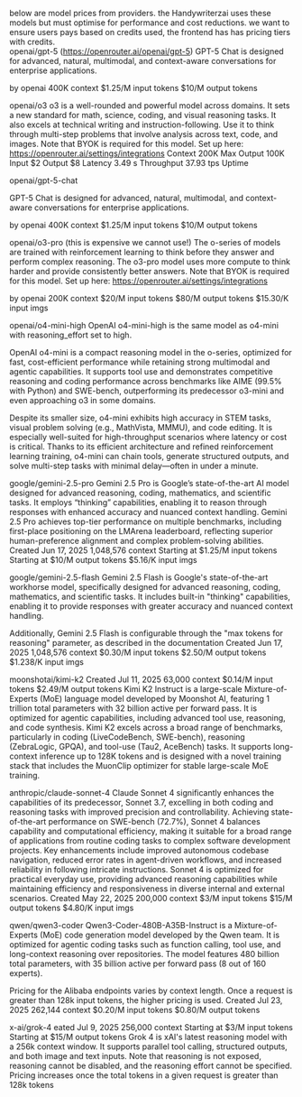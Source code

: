 below are model prices from providers. the Handywriterzai uses these models but must optimise for performance and cost reductions. we want to ensure users pays based on credits used, the frontend has
has pricing tiers with credits.  
openai/gpt-5 (https://openrouter.ai/openai/gpt-5) 
GPT-5 Chat is designed for advanced, natural, multimodal, and context-aware conversations for enterprise applications.

by openai
400K context
$1.25/M input tokens
$10/M output tokens

openai/o3
o3 is a well-rounded and powerful model across domains. It sets a new standard for math, science, coding, and visual reasoning tasks. It also excels at technical writing and instruction-following. Use it to think through multi-step problems that involve analysis across text, code, and images. Note that BYOK is required for this model. Set up here: https://openrouter.ai/settings/integrations
Context
200K
Max Output
100K
Input
$2
Output
$8
Latency
3.49
s
Throughput
37.93
tps
Uptime


openai/gpt-5-chat 

GPT-5 Chat is designed for advanced, natural, multimodal, and context-aware conversations for enterprise applications.

by openai
400K context
$1.25/M input tokens
$10/M output tokens


openai/o3-pro (this is expensive we cannot use!)
The o-series of models are trained with reinforcement learning to think before they answer and perform complex reasoning. The o3-pro model uses more compute to think harder and provide consistently better answers.  Note that BYOK is required for this model. Set up here: https://openrouter.ai/settings/integrations

by openai
200K context
$20/M input tokens
$80/M output tokens
$15.30/K input imgs


openai/o4-mini-high 
OpenAI o4-mini-high is the same model as o4-mini with reasoning_effort set to high.

OpenAI o4-mini is a compact reasoning model in the o-series, optimized for fast, cost-efficient performance while retaining strong multimodal and agentic capabilities. It supports tool use and demonstrates competitive reasoning and coding performance across benchmarks like AIME (99.5% with Python) and SWE-bench, outperforming its predecessor o3-mini and even approaching o3 in some domains.

Despite its smaller size, o4-mini exhibits high accuracy in STEM tasks, visual problem solving (e.g., MathVista, MMMU), and code editing. It is especially well-suited for high-throughput scenarios where latency or cost is critical. Thanks to its efficient architecture and refined reinforcement learning training, o4-mini can chain tools, generate structured outputs, and solve multi-step tasks with minimal delay—often in under a minute.



google/gemini-2.5-pro
Gemini 2.5 Pro is Google’s state-of-the-art AI model designed for advanced reasoning, coding, mathematics, and scientific tasks. It employs “thinking” capabilities, enabling it to reason through responses with enhanced accuracy and nuanced context handling. Gemini 2.5 Pro achieves top-tier performance on multiple benchmarks, including first-place positioning on the LMArena leaderboard, reflecting superior human-preference alignment and complex problem-solving abilities.
Created Jun 17, 2025
1,048,576 context
Starting at $1.25/M input tokens
Starting at $10/M output tokens
$5.16/K input imgs

google/gemini-2.5-flash
Gemini 2.5 Flash is Google's state-of-the-art workhorse model, specifically designed for advanced reasoning, coding, mathematics, and scientific tasks. It includes built-in "thinking" capabilities, enabling it to provide responses with greater accuracy and nuanced context handling.

Additionally, Gemini 2.5 Flash is configurable through the "max tokens for reasoning" parameter, as described in the documentation 
Created Jun 17, 2025
1,048,576 context
$0.30/M input tokens
$2.50/M output tokens
$1.238/K input imgs

moonshotai/kimi-k2
Created Jul 11, 2025
63,000 context
$0.14/M input tokens
$2.49/M output tokens
Kimi K2 Instruct is a large-scale Mixture-of-Experts (MoE) language model developed by Moonshot AI, featuring 1 trillion total parameters with 32 billion active per forward pass. It is optimized for agentic capabilities, including advanced tool use, reasoning, and code synthesis. Kimi K2 excels across a broad range of benchmarks, particularly in coding (LiveCodeBench, SWE-bench), reasoning (ZebraLogic, GPQA), and tool-use (Tau2, AceBench) tasks. It supports long-context inference up to 128K tokens and is designed with a novel training stack that includes the MuonClip optimizer for stable large-scale MoE training.

anthropic/claude-sonnet-4
Claude Sonnet 4 significantly enhances the capabilities of its predecessor, Sonnet 3.7, excelling in both coding and reasoning tasks with improved precision and controllability. Achieving state-of-the-art performance on SWE-bench (72.7%), Sonnet 4 balances capability and computational efficiency, making it suitable for a broad range of applications from routine coding tasks to complex software development projects. Key enhancements include improved autonomous codebase navigation, reduced error rates in agent-driven workflows, and increased reliability in following intricate instructions. Sonnet 4 is optimized for practical everyday use, providing advanced reasoning capabilities while maintaining efficiency and responsiveness in diverse internal and external scenarios.
Created May 22, 2025
200,000 context
$3/M input tokens
$15/M output tokens
$4.80/K input imgs

qwen/qwen3-coder
Qwen3-Coder-480B-A35B-Instruct is a Mixture-of-Experts (MoE) code generation model developed by the Qwen team. It is optimized for agentic coding tasks such as function calling, tool use, and long-context reasoning over repositories. The model features 480 billion total parameters, with 35 billion active per forward pass (8 out of 160 experts).

Pricing for the Alibaba endpoints varies by context length. Once a request is greater than 128k input tokens, the higher pricing is used.
Created Jul 23, 2025
262,144 context
$0.20/M input tokens
$0.80/M output tokens

x-ai/grok-4
eated Jul 9, 2025
256,000 context
Starting at $3/M input tokens
Starting at $15/M output tokens
Grok 4 is xAI's latest reasoning model with a 256k context window. It supports parallel tool calling, structured outputs, and both image and text inputs. Note that reasoning is not exposed, reasoning cannot be disabled, and the reasoning effort cannot be specified. Pricing increases once the total tokens in a given request is greater than 128k tokens
